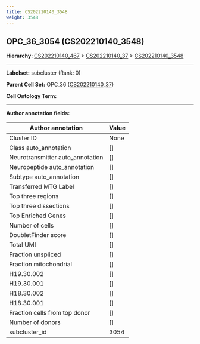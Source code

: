 ```yaml
---
title: CS202210140_3548
weight: 3548
---
```

## OPC_36_3054 (CS202210140_3548)
<b>Hierarchy: </b>
[CS202210140_467](cell_sets/CS202210140_467.md) >
[CS202210140_37](cell_sets/CS202210140_37.md) >
[CS202210140_3548](cell_sets/CS202210140_3548.md)

---


**Labelset:** subcluster (Rank: 0)

**Parent Cell Set:** OPC_36 ([CS202210140_37](cell_sets/CS202210140_37.md))



**Cell Ontology Term:** 

[MARKER GENES.]: #


---

[TRANSFERRED ANNOTATIONS.]: #


[AUTHOR ANNOTATION FIELDS.]: #


**Author annotation fields:**

| Author annotation | Value |
|-------------------|-------|
|Cluster ID|None|
|Class auto_annotation|[]|
|Neurotransmitter auto_annotation|[]|
|Neuropeptide auto_annotation|[]|
|Subtype auto_annotation|[]|
|Transferred MTG Label|[]|
|Top three regions|[]|
|Top three dissections|[]|
|Top Enriched Genes|[]|
|Number of cells|[]|
|DoubletFinder score|[]|
|Total UMI|[]|
|Fraction unspliced|[]|
|Fraction mitochondrial|[]|
|H19.30.002|[]|
|H19.30.001|[]|
|H18.30.002|[]|
|H18.30.001|[]|
|Fraction cells from top donor|[]|
|Number of donors|[]|
|subcluster_id|3054|
